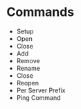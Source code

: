 

# Commands
- Setup
- Open 
- Close
- Add
- Remove
- Rename
- Close
- Reopen
- Per Server Prefix 
- Ping Command


